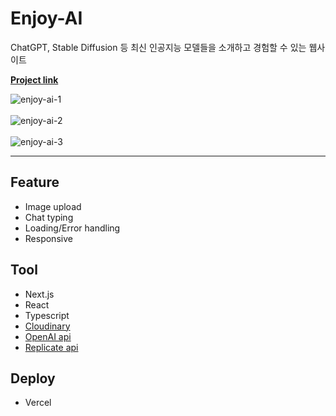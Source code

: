 # Enjoy-AI
ChatGPT, Stable Diffusion 등 최신 인공지능 모델들을 소개하고 경험할 수 있는 웹사이트

[**Project link**](https://enjoy-ai.vercel.app)

![enjoy-ai-1](https://user-images.githubusercontent.com/97126757/229430799-d7b8599d-bf9e-4cee-b0db-f6f88ee9776d.png)
<br/>
<br/>
![enjoy-ai-2](https://user-images.githubusercontent.com/97126757/229430801-e5ce2fe3-6daa-44a5-af4d-7d0f810e2c79.png)
<br/>
<br/>
![enjoy-ai-3](https://user-images.githubusercontent.com/97126757/229430796-dbf62470-ca39-43b9-acba-b0dacd6ffe05.png)

---
## Feature
* Image upload
* Chat typing
* Loading/Error handling
* Responsive


## Tool
* Next.js
* React
* Typescript
* [Cloudinary](https://cloudinary.com)
* [OpenAI api](https://platform.openai.com/docs/api-reference)
* [Replicate api](https://replicate.com/docs)


## Deploy
* Vercel 

